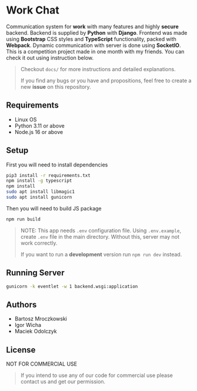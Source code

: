 # Work Chat
Communication system for **work** with many features and highly **secure** backend. Backend is supplied by **Python** with **Django**. Frontend was made using **Bootstrap** CSS styles and **TypeScript** functionality, packed with **Webpack**. Dynamic communication with server is done using **SocketIO**. This is a competition project made in one month with my friends. You can check it out using instruction below.

> Checkout `docs/` for more instructions and detailed explanations.
>
> If you find any bugs or you have and propositions, feel free to create a new **issue** on this repository.

## Requirements
- Linux OS 
- Python 3.11 or above
- Node.js 16 or above 

## Setup
First you will need to install dependencies
```bash
pip3 install -r requirements.txt
npm install -g typescript
npm install
sudo apt install libmagic1
sudo apt install gunicorn
```

Then you will need to build JS package
```bash
npm run build
```

> NOTE: This app needs `.env` configuration file. Using `.env.example`, create `.env` file in the main directory. Without this, server may not work correctly.
>
> If you want to run a **development** version run `npm run dev` instead.

## Running Server
```bash
gunicorn -k eventlet -w 1 backend.wsgi:application
```

## Authors
- Bartosz Mroczkowski
- Igor Wicha
- Maciek Odolczyk

## License
NOT FOR COMMERCIAL USE 

> If you intend to use any of our code for commercial use please contact us and get our permission.